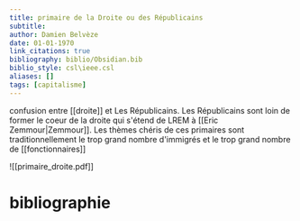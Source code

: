 ```yaml
---
title: primaire de la Droite ou des Républicains
subtitle:
author: Damien Belvèze
date: 01-01-1970
link_citations: true
bibliography: biblio/Obsidian.bib
biblio_style: csl\ieee.csl
aliases: []
tags: [capitalisme]
---
```


confusion entre [[droite]] et Les Républicains. 
Les Républicains sont loin de former le coeur de la droite qui s'étend de LREM à [[Eric Zemmour|Zemmour]]. 
Les thèmes chéris de ces primaires sont traditionnellement le trop grand nombre d'immigrés et le trop grand nombre de [[fonctionnaires]]

![[primaire_droite.pdf]]




# bibliographie

